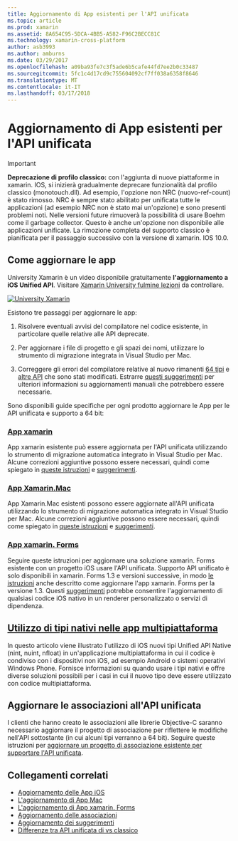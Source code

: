```yaml
---
title: Aggiornamento di App esistenti per l'API unificata
ms.topic: article
ms.prod: xamarin
ms.assetid: 8A654C95-5DCA-4BB5-A582-F96C2BECC81C
ms.technology: xamarin-cross-platform
author: asb3993
ms.author: amburns
ms.date: 03/29/2017
ms.openlocfilehash: a09ba93fe7c3f5ade6b5cafe44fd7ee2b0c33487
ms.sourcegitcommit: 5fc1c4d17cd9c755604092cf7ff038a6358f8646
ms.translationtype: MT
ms.contentlocale: it-IT
ms.lasthandoff: 03/17/2018
---
```

# <a name="updating-existing-apps-to-the-unified-api"></a>Aggiornamento di App esistenti per l'API unificata

> [!IMPORTANT]
> **Deprecazione di profilo classico:** con l'aggiunta di nuove piattaforme in xamarin. IOS, si inizierà gradualmente deprecare funzionalità dal profilo classico (monotouch.dll). Ad esempio, l'opzione non NRC (nuovo-ref-count) è stato rimosso. NRC è sempre stato abilitato per unificata tutte le applicazioni (ad esempio NRC non è stato mai un'opzione) e sono presenti problemi noti. Nelle versioni future rimuoverà la possibilità di usare Boehm come il garbage collector. Questo è anche un'opzione non disponibile alle applicazioni unificate. La rimozione completa del supporto classico è pianificata per il passaggio successivo con la versione di xamarin. IOS 10.0.




## <a name="how-to-update-your-apps"></a>Come aggiornare le app

University Xamarin è un video disponibile gratuitamente **l'aggiornamento a iOS Unified API**. Visitare [Xamarin University fulmine lezioni](http://university.xamarin.com/lightninglectures) da controllare.

[ ![](updating-apps-images/xamu-video-sml.png "University Xamarin")](http://university.xamarin.com/lightninglectures)

Esistono tre passaggi per aggiornare le app:

1. Risolvere eventuali avvisi del compilatore nel codice esistente, in particolare quelle relative alle API deprecate.

2. Per aggiornare i file di progetto e gli spazi dei nomi, utilizzare lo strumento di migrazione integrata in Visual Studio per Mac.

3. Correggere gli errori del compilatore relative al nuovo rimanenti [64 tipi](~/cross-platform/macios/nativetypes.md) e [altre API](~/cross-platform/macios/unified/index.md#deprecated-typos) che sono stati modificati. Estrarre [questi suggerimenti](~/cross-platform/macios/unified/updating-tips.md) per ulteriori informazioni su aggiornamenti manuali che potrebbero essere necessarie.

Sono disponibili guide specifiche per ogni prodotto aggiornare le App per le API unificata e supporto a 64 bit:

### <a name="xamarinios-appscross-platformmaciosunifiedupdating-ios-appsmd"></a>[App xamarin](~/cross-platform/macios/unified/updating-ios-apps.md)

App xamarin esistente può essere aggiornata per l'API unificata utilizzando lo strumento di migrazione automatica integrato in Visual Studio per Mac. Alcune correzioni aggiuntive possono essere necessari, quindi come spiegato in [queste istruzioni](~/cross-platform/macios/unified/updating-ios-apps.md) e [suggerimenti](~/cross-platform/macios/unified/updating-tips.md).

###  <a name="xamarinmac-appscross-platformmaciosunifiedupdating-mac-appsmd"></a>[App Xamarin.Mac](~/cross-platform/macios/unified/updating-mac-apps.md)

App Xamarin.Mac esistenti possono essere aggiornate all'API unificata utilizzando lo strumento di migrazione automatica integrato in Visual Studio per Mac. Alcune correzioni aggiuntive possono essere necessari, quindi come spiegato in [queste istruzioni](~/cross-platform/macios/unified/updating-mac-apps.md) e [suggerimenti](~/cross-platform/macios/unified/updating-tips.md).

###  <a name="xamarinforms-appscross-platformmaciosunifiedupdating-xamarin-forms-appsmd"></a>[App xamarin. Forms](~/cross-platform/macios/unified/updating-xamarin-forms-apps.md)

Seguire queste istruzioni per aggiornare una soluzione xamarin. Forms esistente con un progetto iOS usare l'API unificata. Supporto API unificato è solo disponibili in xamarin. Forms 1.3 e versioni successive, in modo [le istruzioni](~/cross-platform/macios/unified/updating-xamarin-forms-apps.md) anche descritto come aggiornare l'app xamarin. Forms per la versione 1.3. Questi [suggerimenti](~/cross-platform/macios/unified/updating-tips.md) potrebbe consentire l'aggiornamento di qualsiasi codice iOS nativo in un renderer personalizzato o servizi di dipendenza.

## <a name="working-with-native-types-in-cross-platform-appscross-platformmaciosnativetypesmd"></a>[Utilizzo di tipi nativi nelle app multipiattaforma](~/cross-platform/macios/nativetypes.md)

In questo articolo viene illustrato l'utilizzo di iOS nuovi tipi Unified API Native (nint, nuint, nfloat) in un'applicazione multipiattaforma in cui il codice è condiviso con i dispositivi non iOS, ad esempio Android o sistemi operativi Windows Phone. Fornisce informazioni su quando usare i tipi nativi e offre diverse soluzioni possibili per i casi in cui il nuovo tipo deve essere utilizzato con codice multipiattaforma.

## <a name="update-bindings-to-the-unified-api"></a>Aggiornare le associazioni all'API unificata

I clienti che hanno creato le associazioni alle librerie Objective-C saranno necessario aggiornare il progetto di associazione per riflettere le modifiche nell'API sottostante (in cui alcuni tipi verranno a 64 bit).
Seguire queste istruzioni per [aggiornare un progetto di associazione esistente per supportare l'API unificata](~/cross-platform/macios/unified/update-binding.md).




## <a name="related-links"></a>Collegamenti correlati

- [Aggiornamento delle App iOS](~/cross-platform/macios/unified/updating-ios-apps.md)
- [L'aggiornamento di App Mac](~/cross-platform/macios/unified/updating-mac-apps.md)
- [L'aggiornamento di App xamarin. Forms](~/cross-platform/macios/unified/updating-xamarin-forms-apps.md)
- [Aggiornamento delle associazioni](~/cross-platform/macios/unified/update-binding.md)
- [Aggiornamento dei suggerimenti](~/cross-platform/macios/unified/updating-tips.md)
- [Differenze tra API unificata di vs classico](https://developer.xamarin.com/releases/ios/api_changes/classic-vs-unified-8.6.0/)
